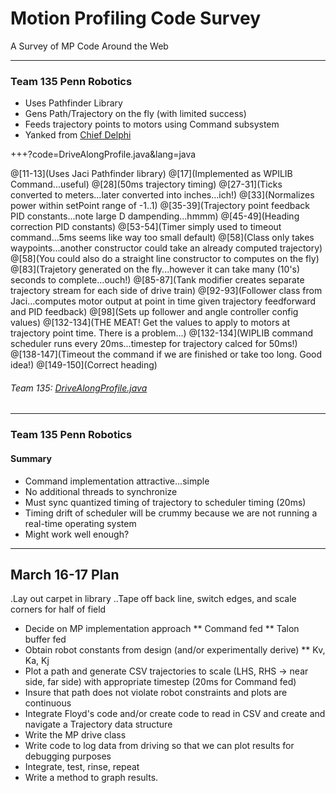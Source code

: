 # Motion Profiling Code Survey 

A Survey of MP Code Around the Web

---

### Team 135 Penn Robotics

* Uses Pathfinder Library
* Gens Path/Trajectory on the fly (with limited success)
* Feeds trajectory points to motors using Command subsystem
* Yanked from [Chief Delphi](https://www.chiefdelphi.com/forums/showthread.php?p=1745136 "Robot Code Never Starts")

+++?code=DriveAlongProfile.java&lang=java

@[11-13](Uses Jaci Pathfinder library)
@[17](Implemented as WPILIB Command...useful)
@[28](50ms trajectory timing)
@[27-31](Ticks converted to meters...later converted into inches...ich!)
@[33](Normalizes power within setPoint range of -1..1)
@[35-39](Trajectory point feedback PID constants...note large D dampending...hmmm)
@[45-49](Heading correction PID constants)
@[53-54](Timer simply used to timeout command...5ms seems like way too small default)
@[58](Class only takes waypoints...another constructor could take an already computed trajectory)
@[58](You could also do a straight line constructor to computes on the fly)
@[83](Trajetory generated on the fly...however it can take many (10's) seconds to complete...ouch!)
@[85-87](Tank modifier creates separate trajectory stream for each side of drive train)
@[92-93](Follower class from Jaci...computes motor output at point in time given trajectory feedforward and PID feedback)
@[98](Sets up follower and angle controller config values)
@[132-134](THE MEAT! Get the values to apply to motors at trajectory point time.  There is a problem...)
@[132-134](WIPLIB command scheduler runs every 20ms...timestep for trajectory calced for 50ms!)
@[138-147](Timeout the command if we are finished or take too long.  Good idea!)
@[149-150](Correct heading)

###### Team 135: [DriveAlongProfile.java](https://github.com/Team997Coders/MPNotes/blob/master/DriveAlongProfile.java)

---

### Team 135 Penn Robotics
#### Summary

* Command implementation attractive...simple
* No additional threads to synchronize
* Must sync quantized timing of trajectory to scheduler timing (20ms)
* Timing drift of scheduler will be crummy because we are not running a real-time operating system
* Might work well enough?

---

## March 16-17 Plan 

.Lay out carpet in library
..Tape off back line, switch edges, and scale corners for half of field
* Decide on MP implementation approach
** Command fed
** Talon buffer fed
* Obtain robot constants from design (and/or experimentally derive)
** Kv, Ka, Kj
* Plot a path and generate CSV trajectories to scale (LHS, RHS -> near side, far side) with appropriate timestep (20ms for Command fed)
* Insure that path does not violate robot constraints and plots are continuous
* Integrate Floyd's code and/or create code to read in CSV and create and navigate a Trajectory data structure
* Write the MP drive class
* Write code to log data from driving so that we can plot results for debugging purposes
* Integrate, test, rinse, repeat
* Write a method to graph results.
